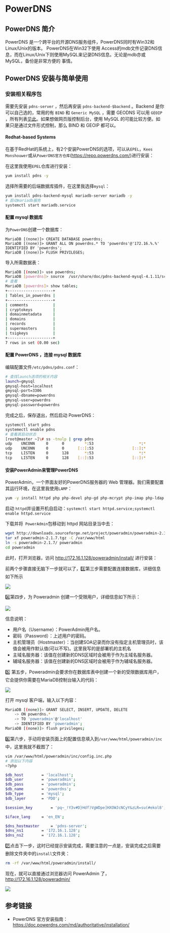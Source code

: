 # PowerDNS 

## PowerDNS 简介

PowerDNS 是一个跨平台的开源DNS服务组件，PowerDNS同时有Win32和Linux/Unix的版本。 PowerDNS在Win32下使用 Access的mdb文件记录DNS信息，而在Linux/Unix下则使用MySQL来记录DNS信息。无论是mdb亦或MySQL，备份是非常方便的 事情。

## PowerDNS 安装与简单使用

### 安装相关程序包

需要先安装 `pdns-server` ，然后再安装 `pdns-backend-$backend` 。Backend 是你可以自己选的，常用的有 `BIND` 和 `Generic MySQL` ，需要 GEODNS 可以用 `GEOIP` ，所有列表[见此](https://doc.powerdns.com/md/authoritative/)。如果想做网页版控制后台，使用 MySQL 的可能比较方便。如果只是通过文件形式控制，那么 BIND 和 GEOIP 都可以。

#### Redhat-based Systems

在基于RedHat的系统上，有2个安装PowerDNS的选项，可以从`EPEL`，`Kees Monshouwer`或从`PowerDNS官方仓库`(https://repo.powerdns.com/)进行安装：

在这里我使用`EPEL`仓库进行安装：

```bash
yum install pdns -y
```

选择所需要的后端数据库插件，在这里我选择`mysql`：

```bash
yum install pdns-backend-mysql mariadb-server mariadb -y
# 启动mariadb服务
systemctl start mariadb.service
```

#### 配置 mysql 数据库

为`PowerDNS`创建一个数据库：

```mysql
MariaDB [(none)]> CREATE DATABASE powerdns;
MariaDB [(none)]> GRANT ALL ON powerdns.* TO 'powerdns'@'172.16.%.%' IDENTIFIED BY 'powerdns';
MariaDB [(none)]> FLUSH PRIVILEGES;
```

导入所需数据表：

```bash
MariaDB [(none)]> use powerdns;
MariaDB [powerdns]> source  /usr/share/doc/pdns-backend-mysql-4.1.11/schema.mysql.sql;
# 查看
MariaDB [powerdns]> show tables;
+--------------------+
| Tables_in_powerdns |
+--------------------+
| comments           |
| cryptokeys         |
| domainmetadata     |
| domains            |
| records            |
| supermasters       |
| tsigkeys           |
+--------------------+
7 rows in set (0.00 sec)
```

#### 配置 PowerDNS ，连接 mysql 数据库

编辑配置文件`/etc/pdns/pdns.conf`：

```bash
# 查找launch选项的相关内容 
launch=gmysql
gmysql-host=localhost
gmysql-port=3306
gmysql-dbname=powerdns
gmysql-user=powerdns
gmysql-password=powerdns
```

完成之后，保存退出，然后启动 PowerDNS：

```bash
systemctl start pdns
systemectl enable pdns
# 查看其启动状态
[root@master ~]\# ss -tnulp | grep pdns
udp    UNCONN     0      0         *:53                    *:*                   users:(("pdns_server",pid=37370,fd=5))
udp    UNCONN     0      0      [::]:53                 [::]:*                   users:(("pdns_server",pid=37370,fd=6))
tcp    LISTEN     0      128       *:53                    *:*                   users:(("pdns_server",pid=37370,fd=7))
tcp    LISTEN     0      128    [::]:53                 [::]:*                   users:(("pdns_server",pid=37370,fd=8))
```

#### 安装PowerAdmin来管理PowerDNS

PowerAdmin，一个界面友好的PowerDNS服务器的 Web 管理器。我们需要配置其运行环境，在这里我使用`LAMP`：

```bash
yum -y install httpd php php-devel php-gd php-mcrypt php-imap php-ldap php-mysql php-odbc php-pear php-xml php-xmlrpc php-mbstring php-mcrypt php-mhash gettext
```

启动 `httpd`并设置开机自启动：`systemctl start httpd.service;systemctl enable httpd.service`

下载并将` PowerAdmin`包移动到 httpd 网站目录当中去：

```bash
wget http://downloads.sourceforge.net/project/poweradmin/poweradmin-2.1.7.tgz
tar xf poweradmin-2.1.7.tgz -C /var/www/html
ln -s poweradmin-2.1.7/ poweradmin
cd poweradmin
```

此时，打开浏览器，访问 http://172.16.1.128/poweradmin/install/ 进行安装：

前两个步骤直接无脑下一步就可以了，:three:第三步需要配置连接数据库，详细信息如下所示

![](http://agou-images.oss-cn-qingdao.aliyuncs.com/blog-images/powerdns/pdns-1.png)

:four:第四步，为 Poweradmin 创建一个受限用户，详细信息如下所示：

![](http://agou-images.oss-cn-qingdao.aliyuncs.com/blog-images/powerdns/pdns-2.png)

信息说明：

* 用户名（Username）：PowerAdmin用户名。 
* 密码（Password）：上述用户的密码。 
* 主机管理员（Hostmaster）：当创建SOA记录而你没有指定主机管理员时，该值会被用作默认值(可以不写)。这里我写的是部署机的主机名 
* 主域名服务器：该值在创建新的DNS区域时会被用于作为主域名服务器。 
* 辅域名服务器：该值在创建新的DNS区域时会被用于作为辅域名服务器。 

:five: 第五步，Poweradmin会要求你在数据库表中创建一个新的受限数据库用户，它会提供你需要在MariaDB控制台输入的代码：

![](http://agou-images.oss-cn-qingdao.aliyuncs.com/blog-images/powerdns/pdns-3.png)

打开 mysql 客户端，输入以下内容：

```bash
MariaDB [(none)]> GRANT SELECT, INSERT, UPDATE, DELETE
    -> ON powerdns.*
    -> TO 'poweradmin'@'localhost'
    -> IDENTIFIED BY 'poweradmin';
MariaDB [(none)]> flush privileges;
```

:six:第六步，手动将安装页面上的配置信息填入到`/var/www/html/poweradmin/inc`中，这里我就不截图了：

```bash
vim /var/www/html/poweradmin/inc/config.inc.php
# 添加以下内容
<?php

$db_host		= 'localhost';
$db_user		= 'poweradmin';
$db_pass		= 'poweradmin';
$db_name		= 'powerdns';
$db_type		= 'mysql';
$db_layer		= 'PDO';

$session_key		= 'pq~_!Y3v#D}Hdf)VgWDpe]HXOWJcNCyY&zLR=su(#ekol8';

$iface_lang		= 'en_EN';

$dns_hostmaster		= 'pdns-server';
$dns_ns1		= '172.16.1.128';
$dns_ns2		= '172.16.1.128';
```

:seven:点击下一步，这时已经提示安装完成，需要注意的一点是，安装完成之后需要删除文件夹中的`install`文件夹：

```bash
rm -rf /var/www/html/poweradmin/install/
```

现在，就可以直接通过浏览器访问 PowerAdmin 了，http://172.16.1.128/poweradmin/

![](http://agou-images.oss-cn-qingdao.aliyuncs.com/blog-images/powerdns/pdns-4.png)

## 参考链接

* PowerDNS 官方安装指南：https://doc.powerdns.com/md/authoritative/installation/